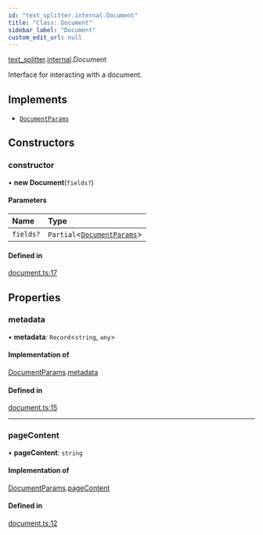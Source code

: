 ```yaml
---
id: "text_splitter.internal.Document"
title: "Class: Document"
sidebar_label: "Document"
custom_edit_url: null
---
```


[text_splitter](../modules/text_splitter.md).[internal](../modules/text_splitter.internal.md).Document

Interface for interacting with a document.

## Implements

- [`DocumentParams`](../interfaces/text_splitter.internal.DocumentParams.md)

## Constructors

### constructor

• **new Document**(`fields?`)

#### Parameters

| Name | Type |
| :------ | :------ |
| `fields?` | `Partial`<[`DocumentParams`](../interfaces/text_splitter.internal.DocumentParams.md)\> |

#### Defined in

[document.ts:17](https://github.com/hwchase17/langchainjs/blob/46f8b74/langchain/document.ts#L17)

## Properties

### metadata

• **metadata**: `Record`<`string`, `any`\>

#### Implementation of

[DocumentParams](../interfaces/text_splitter.internal.DocumentParams.md).[metadata](../interfaces/text_splitter.internal.DocumentParams.md#metadata)

#### Defined in

[document.ts:15](https://github.com/hwchase17/langchainjs/blob/46f8b74/langchain/document.ts#L15)

___

### pageContent

• **pageContent**: `string`

#### Implementation of

[DocumentParams](../interfaces/text_splitter.internal.DocumentParams.md).[pageContent](../interfaces/text_splitter.internal.DocumentParams.md#pagecontent)

#### Defined in

[document.ts:12](https://github.com/hwchase17/langchainjs/blob/46f8b74/langchain/document.ts#L12)
